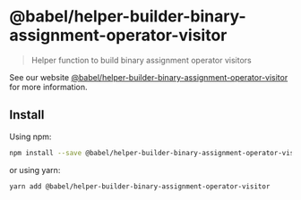 # @babel/helper-builder-binary-assignment-operator-visitor

> Helper function to build binary assignment operator visitors

See our
website [@babel/helper-builder-binary-assignment-operator-visitor](https://babeljs.io/docs/babel-helper-builder-binary-assignment-operator-visitor)
for more information.

## Install

Using npm:

```sh
npm install --save @babel/helper-builder-binary-assignment-operator-visitor
```

or using yarn:

```sh
yarn add @babel/helper-builder-binary-assignment-operator-visitor
```
